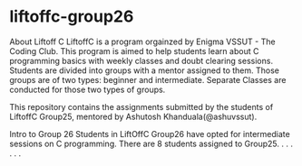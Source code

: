 # liftoffc-group26

About Liftoff C
LiftoffC is a program orgainzed by Enigma VSSUT - The Coding Club. This program is aimed to help students learn about C programming basics with weekly classes and doubt clearing sessions. Students are divided into groups with a mentor assigned to them. Those groups are of two types: beginner and intermediate. Separate Classes are conducted for those two types of groups.

This repository contains the assignments submitted by the students of LiftoffC Group25, mentored by Ashutosh Khanduala(@ashuvssut).

Intro to Group 26
Students in LiftOffC Group26 have opted for intermediate sessions on C programming. There are 8 students assigned to Group25. . . . . . .

